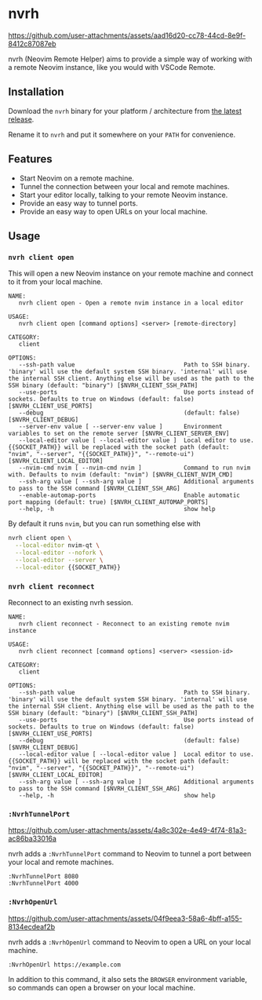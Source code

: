 # nvrh

https://github.com/user-attachments/assets/aad16d20-cc78-44cd-8e9f-8412c87087eb

nvrh (Neovim Remote Helper) aims to provide a simple way of working with a
remote Neovim instance, like you would with VSCode Remote.

## Installation

Download the `nvrh` binary for your platform / architecture from [the latest
release](https://github.com/mikew/nvrh/releases/latest).

Rename it to `nvrh` and put it somewhere on your `PATH` for convenience.

## Features

- Start Neovim on a remote machine.
- Tunnel the connection between your local and remote machines.
- Start your editor locally, talking to your remote Neovim instance.
- Provide an easy way to tunnel ports.
- Provide an easy way to open URLs on your local machine.

## Usage

### `nvrh client open`

This will open a new Neovim instance on your remote machine and connect to it
from your local machine.

```
NAME:
   nvrh client open - Open a remote nvim instance in a local editor

USAGE:
   nvrh client open [command options] <server> [remote-directory]

CATEGORY:
   client

OPTIONS:
   --ssh-path value                               Path to SSH binary. 'binary' will use the default system SSH binary. 'internal' will use the internal SSH client. Anything else will be used as the path to the SSH binary (default: "binary") [$NVRH_CLIENT_SSH_PATH]
   --use-ports                                    Use ports instead of sockets. Defaults to true on Windows (default: false) [$NVRH_CLIENT_USE_PORTS]
   --debug                                        (default: false) [$NVRH_CLIENT_DEBUG]
   --server-env value [ --server-env value ]      Environment variables to set on the remote server [$NVRH_CLIENT_SERVER_ENV]
   --local-editor value [ --local-editor value ]  Local editor to use. {{SOCKET_PATH}} will be replaced with the socket path (default: "nvim", "--server", "{{SOCKET_PATH}}", "--remote-ui") [$NVRH_CLIENT_LOCAL_EDITOR]
   --nvim-cmd nvim [ --nvim-cmd nvim ]            Command to run nvim with. Defaults to nvim (default: "nvim") [$NVRH_CLIENT_NVIM_CMD]
   --ssh-arg value [ --ssh-arg value ]            Additional arguments to pass to the SSH command [$NVRH_CLIENT_SSH_ARG]
   --enable-automap-ports                         Enable automatic port mapping (default: true) [$NVRH_CLIENT_AUTOMAP_PORTS]
   --help, -h                                     show help
```

By default it runs `nvim`, but you can run something else with

```sh
nvrh client open \
  --local-editor nvim-qt \
  --local-editor --nofork \
  --local-editor --server \
  --local-editor {{SOCKET_PATH}}
```

### `nvrh client reconnect`

Reconnect to an existing nvrh session.

```
NAME:
   nvrh client reconnect - Reconnect to an existing remote nvim instance

USAGE:
   nvrh client reconnect [command options] <server> <session-id>

CATEGORY:
   client

OPTIONS:
   --ssh-path value                               Path to SSH binary. 'binary' will use the default system SSH binary. 'internal' will use the internal SSH client. Anything else will be used as the path to the SSH binary (default: "binary") [$NVRH_CLIENT_SSH_PATH]
   --use-ports                                    Use ports instead of sockets. Defaults to true on Windows (default: false) [$NVRH_CLIENT_USE_PORTS]
   --debug                                        (default: false) [$NVRH_CLIENT_DEBUG]
   --local-editor value [ --local-editor value ]  Local editor to use. {{SOCKET_PATH}} will be replaced with the socket path (default: "nvim", "--server", "{{SOCKET_PATH}}", "--remote-ui") [$NVRH_CLIENT_LOCAL_EDITOR]
   --ssh-arg value [ --ssh-arg value ]            Additional arguments to pass to the SSH command [$NVRH_CLIENT_SSH_ARG]
   --help, -h                                     show help
```

### `:NvrhTunnelPort`

https://github.com/user-attachments/assets/4a8c302e-4e49-4f74-81a3-ac86ba33016a

nvrh adds a `:NvrhTunnelPort` command to Neovim to tunnel a port between your
local and remote machines.

```vim
:NvrhTunnelPort 8080
:NvrhTunnelPort 4000
```

### `:NvrhOpenUrl`

https://github.com/user-attachments/assets/04f9eea3-58a6-4bff-a155-8134ecdeaf2b

nvrh adds a `:NvrhOpenUrl` command to Neovim to open a URL on your local machine.

```vim
:NvrhOpenUrl https://example.com
```

In addition to this command, it also sets the `BROWSER` environment variable,
so commands can open a browser on your local machine.
